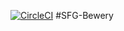 [![CircleCI](https://circleci.com/gh/Lucasanim/SFG-Brewery/tree/main.svg?style=svg)](https://circleci.com/gh/Lucasanim/SFG-Brewery/tree/main)
#SFG-Bewery
